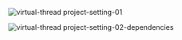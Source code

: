 ![virtual-thread project-setting-01](https://github.com/user-attachments/assets/08798111-c6fb-46a9-9704-5ff1089ca11b)

![virtual-thread project-setting-02-dependencies](https://github.com/user-attachments/assets/d832977d-e646-4ede-b5df-256624292717)
